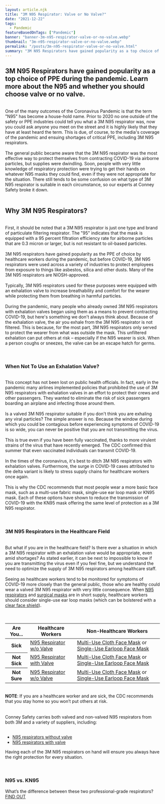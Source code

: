 ```yaml
---
layout: article.njk
title: "3M N95 Respirator: Valve or No Valve?"
date: "2021-12-22"
tags:
  - Pandemic
featureBasedOnTags: ["Pandemic"]
banner: "banner-3m-n95-respirator-valve-or-no-valve.webp"
thumbnail: "3m-n95-respirator-valve-or-no-valve.webp"
permalink: "/posts/3m-n95-respirator-valve-or-no-valve.html"
summary: "3M N95 Respirators have gained popularity as a top choice of PPE during the pandemic. Learn more about the N95 and whether you should choose valve or no valve."
---
```


<h2 class="intro">3M N95 Respirators have gained popularity as a top choice of PPE during the pandemic. Learn more about the N95 and whether you should choose valve or no valve.</h2>
<br>
One of the many outcomes of the Coronavirus Pandemic is that the term "N95" has become a house-hold name. Prior to 2020 no one outside of the safety or PPE industries could tell you what a 3M N95 respirator was, now you could ask anyone you meet on the street and it is highly likely that they have at least heard the term. This is due, of course, to the media's coverage of the pandemic and ensuing shortages of critical PPE, including 3M N95 respirators. 
<br><br>
The general public became aware that the 3M N95 respirator was the most effective way to protect themselves from contracting COVID-19 via airborne particles, but supplies were dwindling. Soon, people with very little knowledge of respiratory protection were trying to get their hands on whatever N95 masks they could find, even if they were not appropriate for the situation. There still tends to be some confusion on what type of 3M N95 respirator is suitable in each circumstance, so our experts at Conney Safety broke it down. 
<br><br>
<h2>Why 3M N95 Respirators?</h2>
<br>
First, it should be noted that a 3M N95 respirator is just one type and brand of particulate filtering respirator. The "95" indicates that the mask is equipped with a 95 percent filtration efficiency rate for airborne particles that are 0.3 micron or larger, but is not resistant to oil-based particles. 
<br><br>
3M N95 respirators have gained popularity as the PPE of choice by healthcare workers during the pandemic, but before COVID-19, 3M N95 respirators were used across a variety of industries to protect employees from exposure to things like asbestos, silica and other dusts. Many of the 3M N95 respirators are NIOSH-approved. 
<br><br>
Typically, 3M N95 respirators used for these purposes were equipped with an exhalation valve to increase breathability and comfort for the wearer while protecting them from breathing in harmful particles. 
<br><br>
During the pandemic, many people who already owned 3M N95 respirators with exhalation valves began using them as a means to prevent contracting COVID-19, but here's something we don't always think about. Because of the exhalation valve, the air you exhale from the 3M N95 respirator is not filtered. This is because, for the most part, 3M N95 respirators only served to protect the wearer from what was outside the mask. This unfiltered exhalation can put others at risk – especially if the N95 wearer is sick. When a person coughs or sneezes, the valve can be an escape hatch for germs.
<br><br><br>
<h3>When Not To Use an Exhalation Valve?</h3>
<br>
This concept has not been lost on public health officials. In fact, early in the pandemic many airlines implemented policies that prohibited the use of 3M N95 respirators with exhalation valves in an effort to protect their crews and other passengers. They wanted to eliminate the risk of sick passengers boarding an airplane and infecting those around them.
<br><br>
Is a valved 3M N95 respirator suitable if you don't think you are exhaling any viral particles? The simple answer is no. Because the window during which you could be contagious before experiencing symptoms of COVID-19 is so wide, you can never be positive that you are not transmitting the virus. 
<br><br>
This is true even if you have been fully vaccinated, thanks to more virulent strains of the virus that have recently emerged. The CDC confirmed this summer that even vaccinated individuals can transmit COVID-19.
<br><br>
In the times of the coronavirus, it's best to ditch 3M N95 respirators with exhalation valves. Furthermore, the surge in COVID-19 cases attributed to the delta variant is likely to stress supply chains for healthcare workers once again. 
<br><br>
This is why the CDC recommends that most people wear a more basic face mask, such as a multi-use fabric mask, single-use ear loop mask or KN95 mask. Each of these options have shown to reduce the transmission of COVID-19 with the KN95 mask offering the same level of protection as a 3M N95 respirator. 
<br><br><br>
<h3>3M N95 Respirators in the Healthcare Field</h3>
<br>
But what if you are in the healthcare field? Is there ever a situation in which a 3M N95 respirator with an exhalation valve would be appropriate, even amid shortages? As stated earlier, it can be next to impossible to know if you are transmitting the virus even if you feel fine, but we understand the need to optimize the supply of 3M N95 respirators among healthcare staff. 
<br><br>
Seeing as healthcare workers tend to be monitored for symptoms of COVID-19 more closely than the general public, those who are healthy could wear a valved 3M N95 respirator with very little consequence. When <a href="https://www.conney.com/search/n95?utm_medium=Respirator-Valve&utm_source=Blog&utm_campaign=Conney">N95 respirators</a> and <a href="https://www.conney.com/product/safe-hands-disposable-protective-masks-2-400case?utm_medium=Respirator-Valve&utm_source=Blog&utm_campaign=Conney">surgical masks</a> are in short supply, healthcare workers should consider single-use ear loop masks (which can be bolstered with a <a href="https://www.conney.com/search/clear%20face%20shield?utm_medium=Respirator-Valve&utm_source=Blog&utm_campaign=Conney">clear face shield</a>).
<br><br><br>
<table class="table">
  <thead>
    <tr>
      <th scope="col">Are You...</th>
      <th scope="col">Healthcare Workers</th>
      <th scope="col">Non-Healthcare Workers</th>
    </tr>
  </thead>
  <tbody>
    <tr>
      <th scope="row">Sick</th>
      <td><a href="https://www.conney.com/search/n95%20without%20valve?utm_medium=Respirator-Valve&utm_source=Blog&utm_campaign=Conney">N95 Respirator w/o Valve</a></td>
      <td><a href="https://www.conney.com/product/pip-reusable-2ply-soft-polyester-face-cover-black-30-bag?utm_medium=Respirator-Valve&utm_source=Blog&utm_campaign=PIP">Multi-Use Cloth Face Mask</a> or
<a href="https://www.conney.com/search/disposable%20facemask%20earloop#page_no=1*?utm_medium=Respirator-Valve&utm_source=Blog&utm_campaign=Conney">Single-Use Earloop Face Mask</a></td>
    </tr>
    <tr>
      <th scope="row">Not Sick</th>
      <td><a href="https://www.conney.com/search/n95%20with%20valve?utm_medium=Respirator-Valve&utm_source=Blog&utm_campaign=Conney">N95 Respirator with Valve</a></td>
      <td><a href="https://www.conney.com/product/pip-reusable-2ply-soft-polyester-face-cover-black-30-bag?utm_medium=Respirator-Valve&utm_source=Blog&utm_campaign=PIP">Multi-Use Cloth Face Mask</a> or
<a href="https://www.conney.com/search/disposable%20facemask%20earloop#page_no=1*?utm_medium=Respirator-Valve&utm_source=Blog&utm_campaign=Conney">Single-Use Earloop Face Mask</a></td>
    </tr>
    <tr>
      <th scope="row">Not Sure</th>
      <td><a href="https://www.conney.com/search/n95%20without%20valve?utm_medium=Respirator-Valve&utm_source=Blog&utm_campaign=Conney">N95 Respirator w/o Valve</a></td>
      <td><a href="https://www.conney.com/product/pip-reusable-2ply-soft-polyester-face-cover-black-30-bag?utm_medium=Respirator-Valve&utm_source=Blog&utm_campaign=PIP">Multi-Use Cloth Face Mask</a> or
<a href="https://www.conney.com/search/disposable%20facemask%20earloop#page_no=1*?utm_medium=Respirator-Valve&utm_source=Blog&utm_campaign=Conney">Single-Use Earloop Face Mask</a></td>
    </tr>
  </tbody>
</table>
<br>
<strong>NOTE</strong>: If you are a healthcare worker and are sick, the CDC recommends that you stay home so you won’t put others at risk.
<br><br><br>
Conney Safety carries both valved and non-valved N95 respirators from both 3M and a variety of suppliers, including:
<br><br>
<ul>
    <li><a href="https://www.conney.com/category/respiratory-protection-disposable-respirators?PRODUCT_TYPE=n95-respirators&EXHALATION_VALVE=no-exhalation-valve&PMSORT=FEATURED&PMFILT=shop_by_exhalation-valve#page_no=1*&utm_medium=Respirator-Valve&utm_source=Blog&utm_campaign=Conney">N95 respirators without valve</a></li>
    <li><a href="https://www.conney.com/category/respiratory-protection-disposable-respirators?PRODUCT_TYPE=n95-respirators&EXHALATION_VALVE=exhalation-valve&PMSORT=FEATURED&PMFILT=shop_by_exhalation-valve#page_no=1*&utm_medium=Respirator-Valve&utm_source=Blog&utm_campaign=Conney">N95 respirators with valve</a></li>
</ul>
Having each of the 3M N95 respirators on hand will ensure you always have the right protection for every situation.
<br><br><br>
<h3>N95 vs. KN95</h3>
What’s the difference between these two professional-grade respirators? <a href="https://www.conney.com/WEBSPHERE/PDFFILES/KN95%20REFERENCE%20GUIDE.PDF?utm_medium=Respirator-Valve&utm_source=Blog&utm_campaign=Conney">FIND OUT</a>
